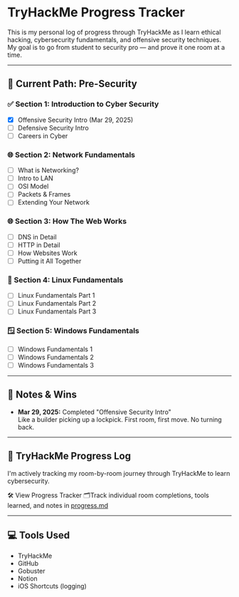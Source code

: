 # TryHackMe Progress Tracker

This is my personal log of progress through TryHackMe as I learn ethical hacking, cybersecurity fundamentals, and offensive security techniques. My goal is to go from student to security pro — and prove it one room at a time.

---

## 🚀 Current Path: Pre-Security

### ✅ Section 1: Introduction to Cyber Security
- [x] Offensive Security Intro (Mar 29, 2025)
- [ ] Defensive Security Intro
- [ ] Careers in Cyber

### 🌐 Section 2: Network Fundamentals
- [ ] What is Networking?
- [ ] Intro to LAN
- [ ] OSI Model
- [ ] Packets & Frames
- [ ] Extending Your Network

### 🌐 Section 3: How The Web Works
- [ ] DNS in Detail
- [ ] HTTP in Detail
- [ ] How Websites Work
- [ ] Putting it All Together

### 🐧 Section 4: Linux Fundamentals
- [ ] Linux Fundamentals Part 1
- [ ] Linux Fundamentals Part 2
- [ ] Linux Fundamentals Part 3

### 🪟 Section 5: Windows Fundamentals
- [ ] Windows Fundamentals 1
- [ ] Windows Fundamentals 2
- [ ] Windows Fundamentals 3

---

## 🧠 Notes & Wins
- **Mar 29, 2025:** Completed "Offensive Security Intro"  
  Like a builder picking up a lockpick. First room, first move. No turning back.

---

## 🚀 TryHackMe Progress Log

I'm actively tracking my room-by-room journey through TryHackMe to learn cybersecurity.

🛠️ View Progress Tracker
🗂️Track individual room completions, tools learned, and notes in [progress.md](https://github.com/Ethandler/tryhackme-progress/blob/main/progress.md)


---

## 💻 Tools Used
- TryHackMe
- GitHub
- Gobuster
- Notion
- iOS Shortcuts (logging)
